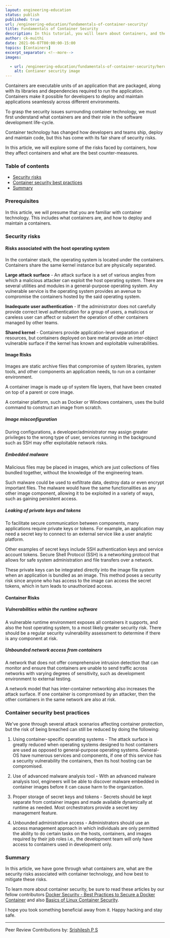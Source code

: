 ```yaml
---
layout: engineering-education
status: publish
published: true
url: /engineering-education/fundamentals-of-container-security/
title: Fundamentals of Container Security
description: In this tutorial, you will learn about Containers, and the best practices to follow to make them secure.
author: ck-muithi
date: 2021-06-07T00:00:00-15:00
topics: [Containers]
excerpt_separator: <!--more-->
images:

  - url: /engineering-education/fundamentals-of-container-security/hero.jpg
    alt: Contianer security image
---
```

Containers are executable units of an application that are packaged, along with its libraries and dependencies required to run the application. Containers make it possible for developers to deploy and maintain applications seamlessly across different environments.
<!--more-->
To grasp the security issues surrounding container technology, we must first understand what containers are and their role in the software development life-cycle.

Container technology has changed how developers and teams ship, deploy and maintain code, but this has come with its fair share of security risks.

In this article, we will explore some of the risks faced by containers, how they affect containers and what are the best counter-measures.

### Table of contents
- [Security risks](#security-risks)
- [Container security best practices](#container-security-best-practices)
- [Summary](#summary)

### Prerequisites
In this article, we will presume that you are familiar with container technology. This includes what containers are, and how to deploy and maintain a containers.

### Security risks
#### Risks associated with the host operating system
In the container stack, the operating system is located under the containers. Containers share the same kernel instance but are physically separated.

**Large attack surface** - An attack surface is a set of various angles from which a malicious attacker can exploit the host operating system. There are several utilities and modules in a general-purpose operating system. Any vulnerable service is the operating system provides an avenue to compromise the containers hosted by the said operating system.

**Inadequate user authentication** - If the administrator does not carefully provide correct level authentication for a group of users, a malicious or careless user can affect or subvert the operation of other containers managed by other teams.

**Shared kernel** - Containers provide application-level separation of resources, but containers deployed on bare metal provide an inter-object vulnerable surface if the kernel has known and exploitable vulnerabilities.

#### Image Risks
Images are static archive files that compromise of system libraries, system tools, and other components an application needs, to run on a container environment.

A container image is made up of system file layers, that have been created on top of a parent or core image.

A container platform, such as Docker or Windows containers, uses the build command to construct an image from scratch.

##### Image misconfiguration
During configurations, a developer/administrator may assign greater privileges to the wrong type of user, services running in the background such as SSH may offer exploitable network risks.

##### Embedded malware
Malicious files may be placed in images, which are just collections of files bundled together, without the knowledge of the engineering team.

Such malware could be used to exfiltrate data, destroy data or even encrypt important files. The malware would have the same functionalities as any other image component, allowing it to be exploited in a variety of ways, such as gaining persistent access.

##### Leaking of private keys and tokens
To facilitate secure communication between components, many applications require private keys or tokens. For example, an application may need a secret key to connect to an external service like a user analytic platform.

Other examples of secret keys include SSH authentication keys and service account tokens. Secure Shell Protocol (SSH) is a networking protocol that allows for safe system administration and file transfers over a network.

These private keys can be integrated directly into the image file system when an application is bundled as an image. This method poses a security risk since anyone who has access to the image can access the secret tokens, which in turn leads to unauthorized access.

#### Container Risks
##### Vulnerabilities within the runtime software
A vulnerable runtime environment exposes all containers it supports, and also the host operating system, to a most likely greater security risk. There should be a regular security vulnerability assessment to determine if there is any component at risk.

##### Unbounded network access from containers
A network that does not offer comprehensive intrusion detection that can monitor and ensure that containers are unable to send traffic across networks with varying degrees of sensitivity, such as development environment to external testing.

A network model that has inter-container networking also increases the attack surface. If one container is compromised by an attacker, then the other containers in the same network are also at risk.

### Container security best practices
We've gone through several attack scenarios affecting container protection, but the risk of being breached can still be reduced by doing the following:

1. Using container-specific operating systems - The attack surface is greatly reduced when operating systems designed to host containers are used as opposed to general-purpose operating systems. General-OS have numerous services and components, if one of this service has a security vulnerability the containers, then its host hosting can be compromised.

2. Use of advanced malware analysis tool - With an advanced malware analysis tool, engineers will be able to discover malware embedded in container images before it can cause harm to the organization.

3. Proper storage of secret keys and tokens - Secrets should be kept separate from container images and made available dynamically at runtime as needed. Most orchestrators provide a secret key management feature.

4. Unbounded administrative access - Administrators should use an access management approach in which individuals are only permitted the ability to do certain tasks on the hosts, containers, and images required by their job roles i.e., the development team will only have access to containers used in development only.

### Summary
In this article, we have gone through what containers are, what are the security risks associated with container technology, and how best to mitigate these risks.

To learn more about container security, be sure to read these articles by our fellow contributors [Docker Security - Best Practices to Secure a Docker Container](https://www.section.io/engineering-education/best-practices-to-secure-a-docker-container/) and also [Basics of Linux Container Security](https://www.section.io/engineering-education/getting-started-with-linux-container-security/).

I hope you took something beneficial away from it. Happy hacking and stay safe.

---
Peer Review Contributions by: [Srishilesh P S](/engineering-education/authors/srishilesh-p-s/)
